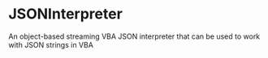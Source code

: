 # JSONInterpreter
An object-based streaming VBA JSON interpreter that can be used to work with JSON strings in VBA

